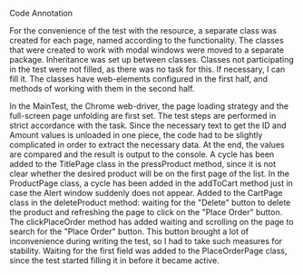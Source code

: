 ﻿Code Annotation

For the convenience of the test with the resource, a separate class was created for each page, named according to the functionality. The classes that were created to work with modal windows were moved to a separate package. Inheritance was set up between classes. Classes not participating in the test were not filled, as there was no task for this. If necessary, I can fill it. The classes have web-elements configured in the first half, and methods of working with them in the second half.

In the MainTest, the Chrome web-driver, the page loading strategy and the full-screen page unfolding are first set. The test steps are performed in strict accordance with the task. Since the necessary text to get the ID and Amount values is unloaded in one piece, the code had to be slightly complicated in order to extract the necessary data. At the end, the values are compared and the result is output to the console.
A cycle has been added to the TitlePage class in the pressProduct method, since it is not clear whether the desired product will be on the first page of the list.
In the ProductPage class, a cycle has been added in the addToCart method just in case the Alert window suddenly does not appear.
Added to the CartPage class in the deleteProduct method: waiting for the "Delete" button to delete the product and refreshing the page to click on the "Place Order" button. The clickPlaceOrder method has added waiting and scrolling on the page to search for the "Place Order" button. This button brought a lot of inconvenience during writing the test, so I had to take such measures for stability.
Waiting for the first field was added to the PlaceOrderPage class, since the test started filling it in before it became active.
